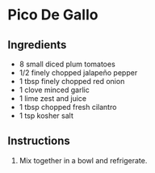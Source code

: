 # Pico De Gallo

## Ingredients

- 8 small diced plum tomatoes
- 1/2 finely chopped jalapeño pepper
- 1 tbsp finely chopped red onion
- 1 clove minced garlic
- 1 lime zest and juice
- 1 tbsp chopped fresh cilantro
- 1 tsp kosher salt

## Instructions

1. Mix together in a bowl and refrigerate.
